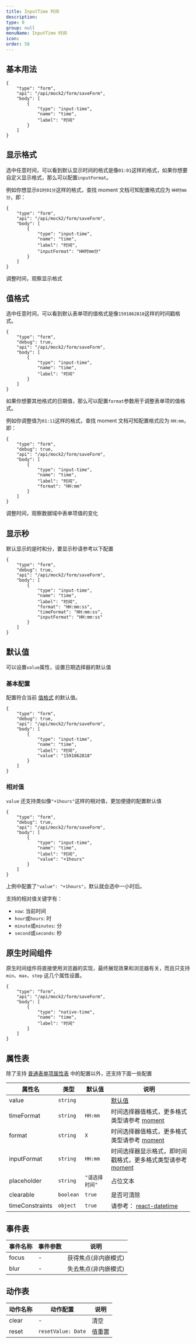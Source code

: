 ```yaml
---
title: InputTime 时间
description:
type: 0
group: null
menuName: InputTime 时间
icon:
order: 58
---
```


## 基本用法

```schema: scope="body"
{
    "type": "form",
    "api": "/api/mock2/form/saveForm",
    "body": [
        {
            "type": "input-time",
            "name": "time",
            "label": "时间"
        }
    ]
}
```

## 显示格式

选中任意时间，可以看到默认显示时间的格式是像`01:01`这样的格式，如果你想要自定义显示格式，那么可以配置`inputFormat`。

例如你想显示`01时01分`这样的格式，查找 moment 文档可知配置格式应为 `HH时mm分`，即：

```schema: scope="body"
{
    "type": "form",
    "api": "/api/mock2/form/saveForm",
    "body": [
        {
            "type": "input-time",
            "name": "time",
            "label": "时间",
            "inputFormat": "HH时mm分"
        }
    ]
}
```

调整时间，观察显示格式

## 值格式

选中任意时间，可以看到默认表单项的值格式是像`1591862818`这样的时间戳格式。

```schema: scope="body"
{
    "type": "form",
    "debug": true,
    "api": "/api/mock2/form/saveForm",
    "body": [
        {
            "type": "input-time",
            "name": "time",
            "label": "时间"
        }
    ]
}
```

如果你想要其他格式的日期值，那么可以配置`format`参数用于调整表单项的值格式。

例如你调整值为`01:11`这样的格式，查找 moment 文档可知配置格式应为 `HH:mm`，即：

```schema: scope="body"
{
    "type": "form",
    "debug": true,
    "api": "/api/mock2/form/saveForm",
    "body": [
        {
            "type": "input-time",
            "name": "time",
            "label": "时间",
            "format": "HH:mm"
        }
    ]
}
```

调整时间，观察数据域中表单项值的变化

## 显示秒

默认显示的是时和分，要显示秒请参考以下配置

```schema: scope="body"
{
    "type": "form",
    "debug": true,
    "api": "/api/mock2/form/saveForm",
    "body": [
        {
            "type": "input-time",
            "name": "time",
            "label": "时间",
            "format": "HH:mm:ss",
            "timeFormat": "HH:mm:ss",
            "inputFormat": "HH:mm:ss"
        }
    ]
}
```

## 默认值

可以设置`value`属性，设置日期选择器的默认值

### 基本配置

配置符合当前 [值格式](./date#%E5%80%BC%E6%A0%BC%E5%BC%8F) 的默认值。

```schema: scope="body"
{
    "type": "form",
    "debug": true,
    "api": "/api/mock2/form/saveForm",
    "body": [
        {
            "type": "input-time",
            "name": "time",
            "label": "时间",
            "value": "1591862818"
        }
    ]
}
```

### 相对值

`value` 还支持类似像`"+1hours"`这样的相对值，更加便捷的配置默认值

```schema: scope="body"
{
    "type": "form",
    "debug": true,
    "api": "/api/mock2/form/saveForm",
    "body": [
        {
            "type": "input-time",
            "name": "time",
            "label": "时间",
            "value": "+1hours"
        }
    ]
}
```

上例中配置了`"value": "+1hours"`，默认就会选中一小时后。

支持的相对值关键字有：

- `now`: 当前时间
- `hour`或`hours`: 时
- `minute`或`minutes`: 分
- `second`或`seconds`: 秒

## 原生时间组件

原生时间组件将直接使用浏览器的实现，最终展现效果和浏览器有关，而且只支持 `min`、`max`、`step` 这几个属性设置。

```schema: scope="body"
{
    "type": "form",
    "api": "/api/mock2/form/saveForm",
    "body": [
        {
            "type": "native-time",
            "name": "time",
            "label": "时间"
        }
    ]
}
```

## 属性表

除了支持 [普通表单项属性表](./formitem#%E5%B1%9E%E6%80%A7%E8%A1%A8) 中的配置以外，还支持下面一些配置

| 属性名          | 类型      | 默认值         | 说明                                                                                |
| --------------- | --------- | -------------- | ----------------------------------------------------------------------------------- |
| value           | `string`  |                | [默认值](./date#%E9%BB%98%E8%AE%A4%E5%80%BC)                                        |
| timeFormat      | `string`  | `HH:mm`        | 时间选择器值格式，更多格式类型请参考 [moment](http://momentjs.com/)                 |
| format          | `string`  | `X`            | 时间选择器值格式，更多格式类型请参考 [moment](http://momentjs.com/)                 |
| inputFormat     | `string`  | `HH:mm`        | 时间选择器显示格式，即时间戳格式，更多格式类型请参考 [moment](http://momentjs.com/) |
| placeholder     | `string`  | `"请选择时间"` | 占位文本                                                                            |
| clearable       | `boolean` | `true`         | 是否可清除                                                                          |
| timeConstraints | `object`  | `true`         | 请参考： [react-datetime](https://github.com/YouCanBookMe/react-datetime)           |

## 事件表

| 事件名称           | 事件参数                                        | 说明                  |
|-------------------|------------------------------------------------|----------------------|
| focus             | -                                 |  获得焦点(非内嵌模式)               |
| blur              | -                                 |  失去焦点(非内嵌模式)               |

## 动作表

| 动作名称           | 动作配置                 | 说明                    |
|-------------------|-------------------------|------------------------|
| clear             | -                       | 清空                    |
| reset             | `resetValue: Date`            | 值重置                   |